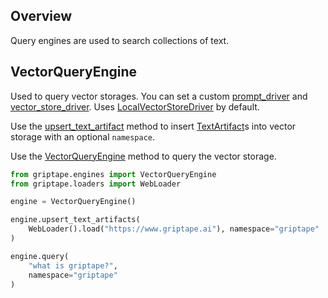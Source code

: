 ## Overview
Query engines are used to search collections of text.

## VectorQueryEngine

Used to query vector storages. You can set a custom [prompt_driver](../../reference/griptape/engines/query/vector_query_engine.md#griptape.engines.query.vector_query_engine.VectorQueryEngine.prompt_driver.md) and [vector_store_driver](../../reference/griptape/engines/query/vector_query_engine.md#griptape.engines.query.vector_query_engine.VectorQueryEngine.vector_store_driver.md). Uses [LocalVectorStoreDriver](../../reference/griptape/drivers/vector/local_vector_store_driver.md) by default.

Use the [upsert_text_artifact](../../reference/griptape/engines/query/vector_query_engine.md#griptape.engines.query.vector_query_engine.VectorQueryEngine.upsert_text_artifact.md) method to insert [TextArtifact](../../reference/griptape/artifacts/text_artifact.md)s into vector storage with an optional `namespace`.

Use the [VectorQueryEngine](../../reference/griptape/engines/query/vector_query_engine.md#griptape.engines.query.vector_query_engine.VectorQueryEngine.query.md) method to query the vector storage.

```python
from griptape.engines import VectorQueryEngine
from griptape.loaders import WebLoader

engine = VectorQueryEngine()

engine.upsert_text_artifacts(
    WebLoader().load("https://www.griptape.ai"), namespace="griptape"
)

engine.query(
    "what is griptape?",
    namespace="griptape"
)
```
